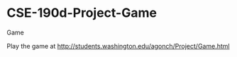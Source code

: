 # CSE-190d-Project-Game
Game

Play the game at <http://students.washington.edu/agonch/Project/Game.html>

